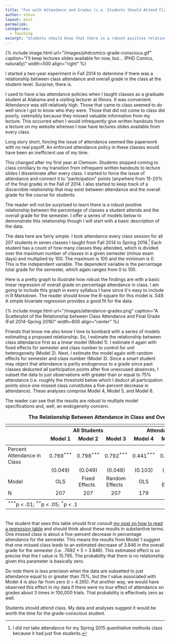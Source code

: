 ```yaml
---
title: "Fun with Attendance and Grades (i.e. Students Should Attend Class)"
author: steve
layout: post
permalink:
categories:
  - Teaching
excerpt: "Students should know that there is a robust positive relationship between in-class attendance and final grades."
---
```


{% include image.html url="/images/phdcomics-grade-conscious.gif" caption="I'll keep lectures slides available for now, but... (PHD Comics, naturally)" width=500 align="right" %}

I started a two-year experiment in Fall 2014 to determine if there was a relationship between class attendance and overall grade in the class at the student-level. Surprise; there is.

I used to have a lax attendance policies when I taught classes as a graduate student at Alabama and a visiting lecturer at Illinois. It was convenient. Attendance was still relatively high. Those that came to class seemed to do well since I got to know who they were. Those that did not come to class did poorly, ostensibly because they missed valuable information from my lecture. This occurred when I would infrequently give written handouts from a lecture on my website whereas I now have lectures slides available from every class. 

Long story short, forcing the issue of attendance seemed like paperwork with no real payoff. An enforced attendance policy in these classes would have been an inefficient use of my time.

This changed after my first year at Clemson. Students stopped coming to class corollary to my transition from infrequent written handouts to lecture slides I disseminate after every class. I started to force the issue of attendance and connect it to "participation" points (anywhere from 15-20% of the final grade) in the Fall of 2014. I also started to keep track of a discernible relationship that may exist between attendance and the overall grade for the course for students.

The reader will not be surprised to learn there is a robust positive relationship between the percentage of classes a student attends and the overall grade for the semester. I offer a series of models below to demonstrate this relationship though I will start with a basic description of the data.

The data here are fairly simple. I took attendance every class session for all 207 students in seven classes I taught from Fall 2014 to Spring 2016.[^3410spring] Each student has a count of how many classes they attended, which is divided over the maximum number of classes in a given semester (minus exam days) and multiplied by 100. The maximum is 100 and the minimum is 0. This is the independent variable. The dependent variable is the percentage total grade for the semester, which again ranges from 0 to 100.

[^3410spring]: I did not take attendance for my Spring 2015 quantitative methods class because it had just five students.

Here is a pretty graph to illustrate how robust the findings are with a basic linear regression of overall grade on percentage attendance in class. I am going to include this graph in every syllabus I have since it's easy to include in R Markdown. The reader should know the R-square for this model is .549. A simple bivariate regression provides a good fit for the data.

{% include image.html url="/images/attendance-grades.png" caption="A Scatterplot of the Relationship between Class Attendance and Final Grade (Fall 2014-Spring 2016)" width=800 align="center" %}

Friends that know me also know I love to bombard with a series of models estimating a proposed relationship. So, I estimate the relationship between class attendance first as a linear model (Model 1). I estimate it again with fixed effects for semester and class number to control for unit heterogeneity (Model 2). Next, I estimate the model again with random effects for semester and class number (Model 3). Since a smart student may object that attendance is partly endogenous to a grade since past classes deducted all participation points after five unexcused absences, I subset the data to just observations with greater than or equal to 75% attendance (i.e. roughly the threshold below which I deduct all participation points since one missed class constitutes a five-percent decrease in attendance). These analyses comprise Model 4, Model 5, and Model 6.

The reader can see that the results are robust to multiple model specifications and, well, an endogeneity concern. 

<table style="text-align:center; padding-bottom: 20px"><caption><strong>The Relationship Between Attendance in Class and Overall Grade</strong></caption>
<tr><td colspan="7" style="border-bottom: 1px solid black"></td></tr><tr><td style="text-align:left"></td><td colspan="3"><strong>All Students</strong></td><td colspan="3"><strong>Attendance >= 75%</strong></td></tr>
<tr><td style="text-align:left"></td><td><strong>Model 1</strong></td><td><strong>Model 2</strong></td><td><strong>Model 3</strong></td><td><strong>Model 4</strong></td><td><strong>Model 5</strong></td><td><strong>Model 6</strong></td></tr>
<tr><td colspan="7" style="border-bottom: 1px solid black"></td></tr><tr><td style="text-align:left">Percent Attendance in Class&nbsp;&nbsp;&nbsp;&nbsp;&nbsp;&nbsp;&nbsp;&nbsp;&nbsp;&nbsp;&nbsp;&nbsp;&nbsp;&nbsp;&nbsp;&nbsp;&nbsp;</td><td>0.769<sup>***</sup></td><td>0.798<sup>***</sup></td><td>0.792<sup>***</sup></td><td>0.441<sup>***</sup></td><td>0.462<sup>***</sup></td><td>0.455<sup>***</sup></td></tr>
<tr><td style="text-align:left"></td><td>(0.049)</td><td>(0.049)</td><td>(0.048)</td><td>(0.103)</td><td>(0.107)</td><td>(0.104)</td></tr>
<tr><td style="text-align:left">Model</td><td>OLS</td><td>Fixed Effects&nbsp;&nbsp;</td><td>Random Effects&nbsp;&nbsp;</td><td>OLS</td><td>Fixed Effects&nbsp;&nbsp;</td><td>Random Effects&nbsp;&nbsp;</td></tr>
<tr><td style="text-align:left">N</td><td>207</td><td>207</td><td>207</td><td>179</td><td>179</td><td>179</td></tr>
<tr><td colspan="7" style="border-bottom: 1px solid black"></td></tr><tr><td colspan="7" style="text-align:left"><sup>***</sup>p < .01; <sup>**</sup>p < .05; <sup>*</sup>p < .1</td></tr>
</table>

The student that sees this table should first consult [my post on how to read a regression table](http://svmiller.com/blog/2014/08/reading-a-regression-table-a-guide-for-students/) and should think about these results in substantive terms. One missed class is about a five-percent decrease in percentage attendance for the semester. This means the results from Model 1 suggest that one missed class leads to an estimated decrease of 3.846 in the overall grade for the semester (i.e. .7692 * 5 = 3.846). This estimated effect is so precise that the *t* value is 15.795. The probability that there is no relationship given this parameter is basically zero.

Do note there is less precision when the data are subsetted to just attendance equal to or greater than 75%, but the *t* value associated with Model 4 is also far from zero (*t* = 4.265). Put another way, we would have observed this effect in my data if there were no *true* effect of attendance on grades about 3 times in 100,000 trials. That probability is effectively zero as well.

Students should attend class. My data and analyses suggest it would be worth the time for the grade-conscious student.


